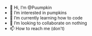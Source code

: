 - 👋 Hi, I’m @Puumpkin
- 👀 I’m interested in pumpkins
- 🌱 I’m currently learning how to code
- 💞️ I’m looking to collaborate on nothing
- 📫 How to reach me (don't)

<!---
Puumpkin/Puumpkin is a ✨ special ✨ repository because its `README.md` (this file) appears on your GitHub profile.
You can click the Preview link to take a look at your changes.
--->
